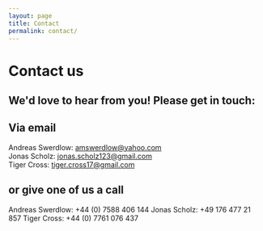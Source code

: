 ```yaml
---
layout: page
title: Contact
permalink: contact/
---
```


# Contact us

## We'd love to hear from you! Please get in touch:

## Via email

Andreas Swerdlow:     amswerdlow@yahoo.com   
Jonas Scholz:     jonas.scholz123@gmail.com  
Tiger Cross:     tiger.cross17@gmail.com

## or give one of us a call

Andreas Swerdlow:    +44 (0) 7588 406 144
Jonas Scholz:     +49 176 477 21 857
Tiger Cross:     +44 (0) 7761 076 437
